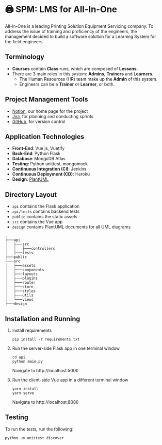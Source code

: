 # :printer: SPM: LMS for All-In-One 
All-In-One is a leading Printing Solution Equipment Servicing company. To address the issue of training and proficiency of the engineers, the management decided to build a software solution for a Learning System for the field engineers.

## Terminology
- **Courses** contain **Class** runs, which are composed of **Lessons**.
- There are 3 main roles in this system: **Admins**, **Trainers** and **Learners**.
  - The Human Resources (HR) team make up the **Admin** of this system. 
  - Engineers can be a **Trainer** or **Learner**, or both.

## Project Management Tools
- [Notion](https://www.notion.so/Women-in-SPM-d509d76b290144bfbeb869ff806ee5eb), our home page for the project
- [Jira](https://g7t8.atlassian.net/jira/software/projects/G7T8/boards/1), for planning and conducting sprints
- [GitHub](https://github.com/debbie-chan/spm), for version control

## Application Technologies
- **Front-End**: Vue.js, Vuetify
- **Back-End**: Python Flask
- **Database**: MongoDB Atlas
- **Testing**: Python unittest, mongomock
- **Continuous Integration (CI)**: Jenkins
- **Continuous Deployment (CD)**: Heroku
- **Design**: [PlantUML](https://plantuml.com/)

## Directory Layout
- `api` contains the Flask application
- `api/tests` contains backend tests
- `public` contains the static assets
- `src` contains the Vue app 
- `design` contains PlantUML documents for all UML diagrams

```
.
├───api
│   ├───src
│   │   ├───controllers
│   ├───tests
├───public
└───src
│   ├───assets
│   ├───components
│   ├───layouts
│   ├───plugins
│   ├───router
│   ├───store
│   ├───styles
│   ├───utils
│   └───views
├───design
```

## Installation and Running
1. Install requirements 
   ```
   pip install -r requirements.txt
   ```
2. Run the server-side Flask app in one terminal window
   ```
   cd api
   python main.py
   ```
   Navigate to http://localhost:5000
   
3. Run the client-side Vue app in a different terminal window
   ```
   yarn install 
   yarn serve
   ```
   Navigate to http://localhost:8080
   

## Testing
To run the tests, run the following: 
```
python -m unittest discover
```


